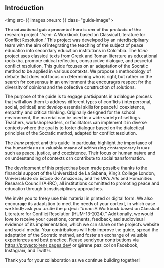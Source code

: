 ## Introduction

<img src={{ images.one.src }} class="guide-image">

The educational guide presented here is one of the products of the research project “<em>Irene</em>: A Workbook based on Classical Literature for Conflict Resolution.” This project was developed by an interdisciplinary team with the aim of integrating the teaching of the subject of peace education into secondary education institutions in Colombia. The <em>Irene</em> project uses classical texts from Greek and Roman literature as educational tools that promote critical reflection, constructive dialogue, and peaceful conflict resolution. This guide focuses on an adaptation of the Socratic method to be applied in various contexts. We propose a methodology of debate that does not focus on determining who is right, but rather on the search for consensus in an environment that encourages respect for the diversity of opinions and the collective construction of solutions.


The purpose of the guide is to engage participants in a dialogue process that will allow them to address different types of conflicts (interpersonal, social, political) and develop essential skills for peaceful coexistence, empathy, and critical thinking. Originally designed for the school environment, the material can be used in a wide variety of settings. Teachers, workshop leaders, or facilitators can implement it in diverse contexts where the goal is to foster dialogue based on the dialectical principles of the Socratic method, adapted for conflict resolution.

The *Irene* project and this guide, in particular, highlight the importance of the humanities as a valuable means of addressing contemporary issues such as peace, justice, and coexistence. Their focus on human nature and on understanding of contexts can contribute to social transformation.

The development of this project has been made possible thanks to the financial support of the Universidad de La Sabana, King’s College London, Universidade do Estado do Amazonas, and the UK’s Arts and Humanities Research Council (AHRC), all institutions committed to promoting peace and education through transdisciplinary approaches.

We invite you to freely use this material in printed or digital form. We also encourage its adaptation to meet the needs of your context, in which case we kindly ask you to cite the project: “*Irene*: A Workbook based on Classical Literature for Conflict Resolution (HUM-13-2024).” Additionally, we would love to receive your questions, comments, feedback, and audiovisual evidence of its implementation, which we can share on the project’s website and social media. Your contributions will help improve the guide, spread the adaptation of the Socratic method, and foster an exchange of valuable experiences and best practice. Please send your contributions via https://proyectoirene.pages.dev/ or @irene_paz_col on Facebook, Instagram, and Twitter.

Thank you for your collaboration as we continue building together!
